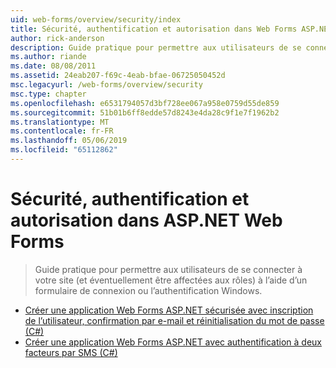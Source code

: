 ```yaml
---
uid: web-forms/overview/security/index
title: Sécurité, authentification et autorisation dans Web Forms ASP.NET | Microsoft Docs
author: rick-anderson
description: Guide pratique pour permettre aux utilisateurs de se connecter à votre site (et éventuellement être affectées aux rôles) à l’aide d’un formulaire de connexion ou l’authentification Windows.
ms.author: riande
ms.date: 08/08/2011
ms.assetid: 24eab207-f69c-4eab-bfae-06725050452d
msc.legacyurl: /web-forms/overview/security
msc.type: chapter
ms.openlocfilehash: e6531794057d3bf728ee067a958e0759d55de859
ms.sourcegitcommit: 51b01b6ff8edde57d8243e4da28c9f1e7f1962b2
ms.translationtype: MT
ms.contentlocale: fr-FR
ms.lasthandoff: 05/06/2019
ms.locfileid: "65112862"
---
```

# <a name="security-authentication-and-authorization-in-aspnet-web-forms"></a>Sécurité, authentification et autorisation dans ASP.NET Web Forms

> Guide pratique pour permettre aux utilisateurs de se connecter à votre site (et éventuellement être affectées aux rôles) à l’aide d’un formulaire de connexion ou l’authentification Windows.

- [Créer une application Web Forms ASP.NET sécurisée avec inscription de l’utilisateur, confirmation par e-mail et réinitialisation du mot de passe (C#)](create-a-secure-aspnet-web-forms-app-with-user-registration-email-confirmation-and-password-reset.md)
- [Créer une application Web Forms ASP.NET avec authentification à deux facteurs par SMS (C#)](create-an-aspnet-web-forms-app-with-sms-two-factor-authentication.md)
